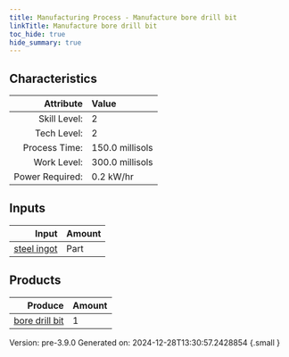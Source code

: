 ```yaml
---
title: Manufacturing Process - Manufacture bore drill bit
linkTitle: Manufacture bore drill bit
toc_hide: true
hide_summary: true
---
```



## Characteristics

| Attribute      | Value |
|--------:|:------|
|Skill Level:|2|
|Tech Level:|2|
|Process Time:|150.0 millisols|
|Work Level:|300.0 millisols|
|Power Required:|0.2 kW/hr|

## Inputs

| Input      | Amount |
|--------:|:------|
|[steel ingot](/docs/definitions/part/steel-ingot)|Part|5|

## Products


| Produce      | Amount |
|--------:|:------|
|[bore drill bit](/docs/definitions/part/bore-drill-bit)|1|


Version: pre-3.9.0 Generated on: 2024-12-28T13:30:57.2428854
{.small }

